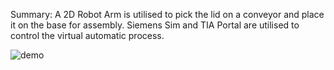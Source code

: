 
Summary: A 2D Robot Arm is utilised to pick the lid on a conveyor and place it on the base for assembly. Siemens Sim and TIA Portal are utilised to control the virtual automatic process. 

![demo](https://github.com/user-attachments/assets/f35ce30b-f42c-4e47-b252-412191b3717f)
